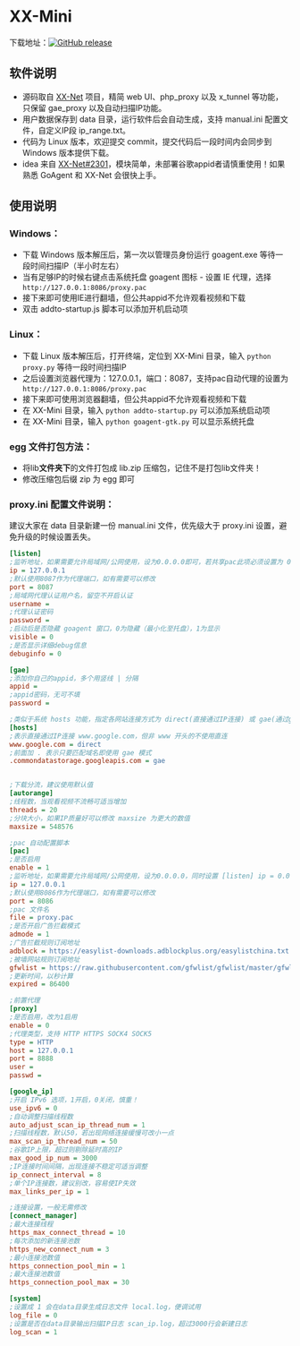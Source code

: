 # XX-Mini

下载地址：[![GitHub release](https://img.shields.io/github/release/xyuanmu/XX-Mini.svg)](https://git.io/XX-Mini)

## 软件说明
* 源码取自 [XX-Net](https://github.com/XX-net/XX-Net) 项目，精简 web UI、php_proxy 以及 x_tunnel 等功能，只保留 gae_proxy 以及自动扫描IP功能。
* 用户数据保存到 data 目录，运行软件后会自动生成，支持 manual.ini 配置文件，自定义IP段 ip_range.txt。
* 代码为 Linux 版本，欢迎提交 commit，提交代码后一段时间内会同步到 Windows 版本提供下载。
* idea 来自 [XX-Net#2301](https://github.com/XX-net/XX-Net/issues/2301)，模块简单，未部署谷歌appid者请慎重使用！如果熟悉 GoAgent 和 XX-Net 会很快上手。

## 使用说明
### Windows：
* 下载 Windows 版本解压后，第一次以管理员身份运行 goagent.exe 等待一段时间扫描IP（半小时左右）
* 当有足够IP的时候右键点击系统托盘 goagent 图标 - 设置 IE 代理，选择 `http://127.0.0.1:8086/proxy.pac`
* 接下来即可使用IE进行翻墙，但公共appid不允许观看视频和下载
* 双击 addto-startup.js 脚本可以添加开机启动项

### Linux：
* 下载 Linux 版本解压后，打开终端，定位到 XX-Mini 目录，输入 `python proxy.py` 等待一段时间扫描IP
* 之后设置浏览器代理为：127.0.0.1，端口：8087，支持pac自动代理的设置为 `http://127.0.0.1:8086/proxy.pac`
* 接下来即可使用浏览器翻墙，但公共appid不允许观看视频和下载
* 在 XX-Mini 目录，输入 `python addto-startup.py` 可以添加系统启动项
* 在 XX-Mini 目录，输入 `python goagent-gtk.py` 可以显示系统托盘

### egg 文件打包方法：
* 将lib**文件夹下**的文件打包成 lib.zip 压缩包，记住不是打包lib文件夹！
* 修改压缩包后缀 zip 为 egg 即可

### proxy.ini 配置文件说明：
建议大家在 data 目录新建一份 manual.ini 文件，优先级大于 proxy.ini 设置，避免升级的时候设置丢失。
```ini
[listen]
;监听地址，如果需要允许局域网/公网使用，设为0.0.0.0即可，若共享pac此项必须设置为 0.0.0.0
ip = 127.0.0.1
;默认使用8087作为代理端口，如有需要可以修改
port = 8087
;局域网代理认证用户名，留空不开启认证
username =
;代理认证密码
password =
;启动后是否隐藏 goagent 窗口，0为隐藏（最小化至托盘），1为显示
visible = 0
;是否显示详细debug信息
debuginfo = 0

[gae]
;添加你自己的appid，多个用竖线 | 分隔
appid = 
;appid密码，无可不填
password = 

;类似于系统 hosts 功能，指定各网站连接方式为 direct(直接通过IP连接) 或 gae(通过gae连接)
[hosts]
;表示直接通过IP连接 www.google.com，但非 www 开头的不使用直连
www.google.com = direct
;前面加 . 表示只要匹配域名即使用 gae 模式
.commondatastorage.googleapis.com = gae


;下载分流，建议使用默认值
[autorange]
;线程数，当观看视频不流畅可适当增加
threads = 20
;分块大小，如果IP质量好可以修改 maxsize 为更大的数值
maxsize = 548576

;pac 自动配置脚本
[pac]
;是否启用
enable = 1
;监听地址，如果需要允许局域网/公网使用，设为0.0.0.0，同时设置 [listen] ip = 0.0.0.0 否则无效
ip = 127.0.0.1
;默认使用8086作为代理端口，如有需要可以修改
port = 8086
;pac 文件名
file = proxy.pac
;是否开启广告拦截模式
admode = 1
;广告拦截规则订阅地址
adblock = https://easylist-downloads.adblockplus.org/easylistchina.txt
;被墙网站规则订阅地址
gfwlist = https://raw.githubusercontent.com/gfwlist/gfwlist/master/gfwlist.txt
;更新时间，以秒计算
expired = 86400

;前置代理
[proxy]
;是否启用，改为1启用
enable = 0
;代理类型，支持 HTTP HTTPS SOCK4 SOCK5
type = HTTP
host = 127.0.0.1
port = 8888
user =
passwd =

[google_ip]
;开启 IPv6 选项，1开启，0关闭，慎重！
use_ipv6 = 0
;自动调整扫描线程数
auto_adjust_scan_ip_thread_num = 1
;扫描线程数，默认50，若出现网络连接缓慢可改小一点
max_scan_ip_thread_num = 50
;谷歌IP上限，超过则剔除延时高的IP
max_good_ip_num = 3000
;IP连接时间间隔，出现连接不稳定可适当调整
ip_connect_interval = 8
;单个IP连接数，建议别改，容易使IP失效
max_links_per_ip = 1

;连接设置，一般无需修改
[connect_manager]
;最大连接线程
https_max_connect_thread = 10
;每次添加的新连接池数
https_new_connect_num = 3
;最小连接池数值
https_connection_pool_min = 1
;最大连接池数值
https_connection_pool_max = 30

[system]
;设置成 1 会在data目录生成日志文件 local.log，便调试用
log_file = 0
;设置是否在data目录输出扫描IP日志 scan_ip.log，超过3000行会新建日志
log_scan = 1
```
